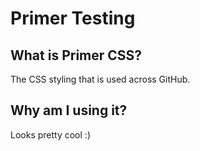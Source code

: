 # Primer Testing

## What is Primer CSS?

The CSS styling that is used across GitHub.

## Why am I using it?

Looks pretty cool :)